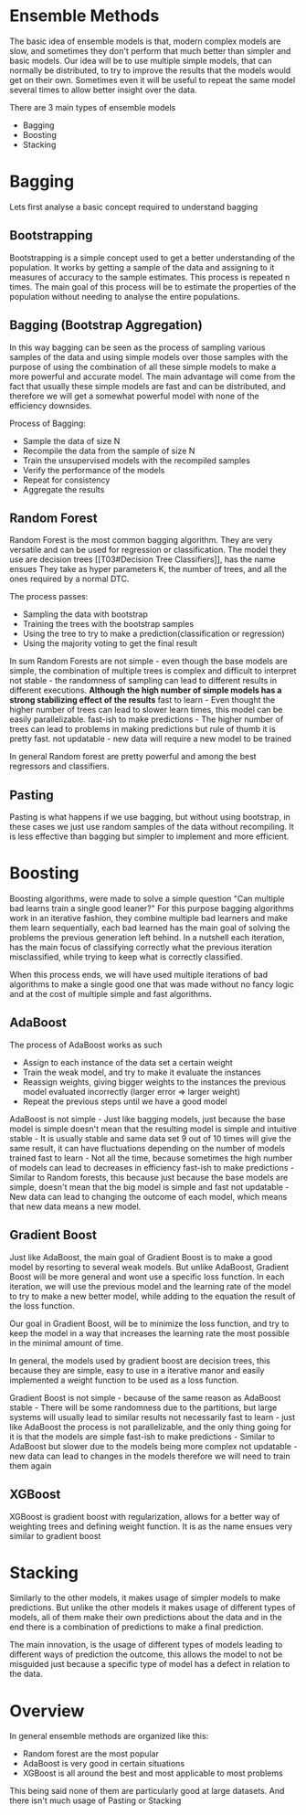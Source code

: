 # Ensemble Methods

The basic idea of ensemble models is that, modern complex models are slow, and sometimes they don't perform that much better than simpler and basic models.
Our idea will be to use multiple simple models, that can normally be distributed, to try to improve the results that the models would get on their own.
Sometimes even it will be useful to repeat the same model several times to allow better insight over the data.

There are 3 main types of ensemble models
- Bagging
- Boosting
- Stacking

# Bagging

Lets first analyse a basic concept required to understand bagging
## Bootstrapping

Bootstrapping is a simple concept used to get a better understanding of the population.
It works by getting a sample of the data and assigning to it measures of accuracy to the sample estimates. This process is repeated n times.
The main goal of this process will be to estimate the properties of the population without needing to analyse the entire populations.

## Bagging (Bootstrap Aggregation)

In this way bagging can be seen as the process of sampling various samples of the data and using simple models over those samples with the purpose of using the combination of all these simple models to make a more powerful and accurate model.
The main advantage will come from the fact that usually these simple models are fast and can be distributed, and therefore we will get a somewhat powerful model with none of the efficiency downsides.

Process of Bagging:
- Sample the data of size N
- Recompile the data from the sample of size N
- Train the unsupervised models with the recompiled samples
- Verify the performance of the models
- Repeat for consistency
- Aggregate the results

## Random Forest

Random Forest is the most common bagging algorithm.
They are very versatile and can be used for regression or classification.
The model they use are decision trees [[T03#Decision Tree Classifiers]], has the name ensues
They take as hyper parameters K, the number of trees, and all the ones required by a normal DTC.

The process passes:
- Sampling the data with bootstrap
- Training the trees with the bootstrap samples
- Using the tree to try to make a prediction(classification or regression)
- Using the majority voting to get the final result

In sum Random Forests are
	not simple - even though the base models are simple, the combination of multiple trees is complex and difficult to interpret
	not stable - the randomness of sampling can lead to different results in different executions. **Although the high number of simple models has a strong stabilizing effect of the results**
	fast to learn - Even thought the higher number of trees can lead to slower learn times, this model can be easily parallelizable.
	fast-ish to make predictions - The higher number of trees can lead to problems in making predictions but rule of thumb it is pretty fast.
	not updatable - new data will require a new model to be trained

In general Random forest are pretty powerful and among the best regressors and classifiers.

## Pasting

Pasting is what happens if we use bagging, but without using bootstrap, in these cases we just use random samples of the data without recompiling.
It is less effective than bagging but simpler to implement and more efficient.

# Boosting

Boosting algorithms, were made to solve a simple question "Can multiple bad learns train a single good leaner?"
For this purpose bagging algorithms work in an iterative fashion, they combine multiple bad learners and make them learn sequentially, each bad learned has the main goal of solving the problems the previous generation left behind.
In a nutshell each iteration, has the main focus of classifying correctly what the previous iteration misclassified, while trying to keep what is correctly classified.

When this process ends, we will have used multiple iterations of bad algorithms to make a single good one that was made without no fancy logic and at the cost of multiple simple and fast algorithms.

## AdaBoost

The process of AdaBoost works as such
- Assign to each instance of the data set a certain weight
- Train the weak model, and try to make it evaluate the instances
- Reassign weights, giving bigger weights to the instances the previous model evaluated incorrectly (larger error => larger weight)
- Repeat the previous steps until we have a good model

AdaBoost is
	not simple - Just like bagging models, just because the base model is simple doesn't mean that the resulting model is simple and intuitive
	stable - It is usually stable and same data set 9 out of 10 times will give the same result, it can have fluctuations depending on the number of models trained
	fast to learn - Not all the time, because sometimes the high number of models can lead to decreases in efficiency
	fast-ish to make predictions - Similar to Random forests, this because just because the base models are simple, doesn't mean that the big model is simple and fast
	not updatable - New data can lead to changing the outcome of each model, which means that new data means a new model.

## Gradient Boost

Just like AdaBoost, the main goal of Gradient Boost is to make a good model by resorting to several weak models.
But unlike AdaBoost, Gradient Boost will be more general and wont use a specific loss function.
In each iteration, we will use the previous model and the learning rate of the model to try to make a new better model, while adding to the equation the result of the loss function.

Our goal in Gradient Boost, will be to minimize the loss function, and try to keep the model in a way that increases the learning rate the most possible in the minimal amount of time.

In general, the models used by gradient boost are decision trees, this because they are simple, easy to use in a iterative manor and easily implemented a weight function to be used as a loss function.

Gradient Boost is
	not simple - because of the same reason as AdaBoost
	stable - There will be some randomness due to the partitions, but large systems will usually lead to similar results
	not necessarily fast to learn - just like AdaBoost the process is not parallelizable, and the only thing going for it is that the models are simple
	fast-ish to make predictions - Similar to AdaBoost but slower due to the models being more complex
	not updatable - new data can lead to changes in the models therefore we will need to train them again

## XGBoost

XGBoost is gradient boost with regularization, allows for a better way of weighting trees and defining weight function.
It is as the name ensues very similar to gradient boost

# Stacking

Similarly to the other models, it makes usage of simpler models to make predictions.
But unlike the other models it makes usage of different types of models, all of them make their own predictions about the data and in the end there is a combination of predictions to make a final prediction.

The main innovation, is the usage of different types of models leading to different ways of prediction the outcome, this allows the model to not be misguided just because a specific type of model has a defect in relation to the data.

# Overview

In general ensemble methods are organized like this:
- Random forest are the most popular
- AdaBoost is very good in certain situations
- XGBoost is all around the best and most applicable to most problems

This being said none of them are particularly good at large datasets.
And there isn't much usage of Pasting or Stacking